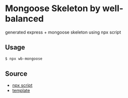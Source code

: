 # Mongoose Skeleton by well-balanced
generated express + mongoose skeleton using npx script

## Usage

```sh
$ npx wb-mongoose
```

## Source
- [npx script](https://github.com/well-balanced/wb-mongoose)
- [template](https://github.com/well-balanced/wb-mongoose-template)
